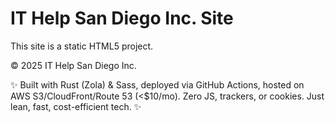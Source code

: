 # IT Help San Diego Inc. Site

This site is a static HTML5 project.

© 2025 IT Help San Diego Inc.

✨ Built with Rust (Zola) & Sass, deployed via GitHub Actions, hosted on AWS S3/CloudFront/Route 53 (<$10/mo). Zero JS, trackers, or cookies. Just lean, fast, cost-efficient tech. ✨
